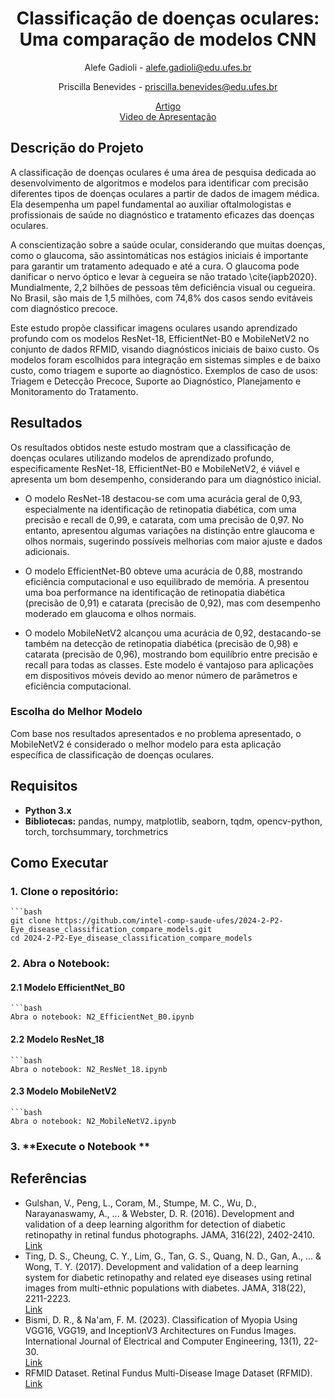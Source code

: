 <div align="center">
<h1> Classificação de doenças oculares: Uma comparação de modelos CNN </h1>

<!-- <--!span><font size="5", > Efficient and Robust 2D-to-BEV Representation Learning via Geometry-guided Kernel Transformer
</font></span> -->

Alefe Gadioli - alefe.gadioli@edu.ufes.br

Priscilla Benevides - priscilla.benevides@edu.ufes.br
<!-- <a href="https://scholar.google.com/citations?user=pCY-bikAAAAJ&hl=zh-CN">Jinwei Yuan</a> -->
<div><a href="https://github.com/intel-comp-saude-ufes/2024-2-P2-Eye_disease_classification_compare_models/blob/main/Projeto_2_Eye_disease_classification_compare_models.pdf"> Artigo </a> </div> 

<div><a href="https://youtu.be/u0VNPSf90hY"> Video de Apresentação </a> </div> 

</div>

## Descrição do Projeto

A classificação de doenças oculares é uma área de pesquisa dedicada ao desenvolvimento de algoritmos e modelos para identificar com precisão diferentes tipos de doenças oculares a partir de dados de imagem médica. Ela desempenha um papel fundamental ao auxiliar oftalmologistas e profissionais de saúde no diagnóstico e tratamento eficazes das doenças oculares.

A conscientização sobre a saúde ocular, considerando que muitas doenças, como o glaucoma, são assintomáticas nos estágios iniciais é importante para garantir um tratamento adequado e até a cura. O glaucoma pode danificar o nervo óptico e levar à cegueira se não tratado \cite{iapb2020}. Mundialmente, 2,2 bilhões de pessoas têm deficiência visual ou cegueira. No Brasil, são mais de 1,5 milhões, com 74,8\% dos casos sendo evitáveis com diagnóstico precoce.

Este estudo propõe classificar imagens oculares usando aprendizado profundo com os modelos ResNet-18, EfficientNet-B0 e MobileNetV2 no conjunto de dados RFMID, visando diagnósticos iniciais de baixo custo. Os modelos foram escolhidos para integração em sistemas simples e de baixo custo, como triagem e suporte ao diagnóstico. Exemplos de caso de usos: Triagem e Detecção Precoce, Suporte ao Diagnóstico, Planejamento e Monitoramento do Tratamento.

## Resultados

Os resultados obtidos neste estudo mostram que a classificação de doenças oculares utilizando modelos de aprendizado profundo, especificamente ResNet-18, EfficientNet-B0 e MobileNetV2, é viável e apresenta um bom desempenho, considerando para um diagnóstico inicial.

- O modelo ResNet-18 destacou-se com uma acurácia geral de 0,93, especialmente na identificação de retinopatia diabética, com uma precisão e recall de 0,99, e catarata, com uma precisão de 0,97. No entanto, apresentou algumas variações na distinção entre glaucoma e olhos normais, sugerindo possíveis melhorias com maior ajuste e dados adicionais.

- O modelo EfficientNet-B0 obteve uma acurácia de 0,88, mostrando eficiência computacional e uso equilibrado de memória. A presentou uma boa performance na identificação de retinopatia diabética (precisão de 0,91) e catarata (precisão de 0,92), mas com desempenho moderado em glaucoma e olhos normais.

- O modelo MobileNetV2 alcançou uma acurácia de 0,92, destacando-se também na detecção de retinopatia diabética (precisão de 0,98) e catarata (precisão de 0,96), mostrando bom equilíbrio entre precisão e recall para todas as classes. Este modelo é vantajoso para aplicações em dispositivos móveis devido ao menor número de parâmetros e eficiência computacional.

### Escolha do Melhor Modelo

Com base nos resultados apresentados e no problema apresentado, o MobileNetV2 é considerado o melhor modelo para esta aplicação específica de classificação de doenças oculares.

## Requisitos

- **Python 3.x**
- **Bibliotecas:** pandas, numpy, matplotlib, seaborn, tqdm, opencv-python, torch, torchsummary, torchmetrics

## Como Executar

### 1. **Clone o repositório:**
    ```bash
    git clone https://github.com/intel-comp-saude-ufes/2024-2-P2-Eye_disease_classification_compare_models.git
    cd 2024-2-P2-Eye_disease_classification_compare_models

### 2. **Abra o Notebook:**

#### 2.1 **Modelo EfficientNet_B0**
    ```bash
    Abra o notebook: N2_EfficientNet_B0.ipynb
    
#### 2.2 **Modelo ResNet_18**
    ```bash
    Abra o notebook: N2_ResNet_18.ipynb
    
#### 2.3 **Modelo MobileNetV2**
    ```bash
    Abra o notebook: N2_MobileNetV2.ipynb
  
### 3. **Execute o Notebook **

## Referências

- Gulshan, V., Peng, L., Coram, M., Stumpe, M. C., Wu, D., Narayanaswamy, A., ... & Webster, D. R. (2016). Development and validation of a deep learning algorithm for detection of diabetic retinopathy in retinal fundus photographs. JAMA, 316(22), 2402-2410. <div><a href="https://jamanetwork.com/journals/jama/fullarticle/2588763"> Link </a> </div> 
- Ting, D. S., Cheung, C. Y., Lim, G., Tan, G. S., Quang, N. D., Gan, A., ... & Wong, T. Y. (2017). Development and validation of a deep learning system for diabetic retinopathy and related eye diseases using retinal images from multi-ethnic populations with diabetes. JAMA, 318(22), 2211-2223. <div><a href=https://jamanetwork.com/journals/jama/fullarticle/2665775> Link </a> </div> 
- Bismi, D. R., & Na'am, F. M. (2023). Classification of Myopia Using VGG16, VGG19, and InceptionV3 Architectures on Fundus Images. International Journal of Electrical and Computer Engineering, 13(1), 22-30. <div><a href=https://medinftech.org/index.php/medinftech/article/view/8> Link </a> </div> 
- RFMID Dataset. Retinal Fundus Multi-Disease Image Dataset (RFMID). <div><a href=https://ieee-dataport.org/open-access/retinal-fundus-multi-disease-image-dataset-rfmid> Link </a> </div> 
